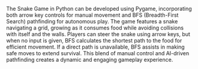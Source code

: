 The Snake Game in Python can be developed using Pygame, incorporating both arrow key controls for manual movement and BFS (Breadth-First Search) pathfinding for autonomous play. The game features a snake navigating a grid, growing as it consumes food while avoiding collisions with itself and the walls. Players can steer the snake using arrow keys, but when no input is given, BFS calculates the shortest path to the food for efficient movement. If a direct path is unavailable, BFS assists in making safe moves to extend survival. This blend of manual control and AI-driven pathfinding creates a dynamic and engaging gameplay experience.
